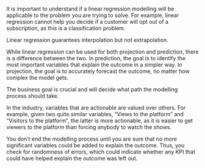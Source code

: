 It is important to understand if a linear regression modelling will be applicable to the problem you are trying to solve. 
For example, linear regression cannot help you decide if a customer will opt out of a subscription, as this is a classification problem.

Linear regression guarantees interpolation but not extrapolation.

While linear regression can be used for both projection and prediction, there is a difference between the two. 
In prediction, the goal is to identify the most important variables that explain the outcome in a simpler way. 
In projection, the goal is to accurately forecast the outcome, no matter how complex the model gets.

The business goal is crucial and will decide what path the modelling process should take.

In the industry, variables that are actionable are valued over others. For example, given two quite similar variables, “Views to the platform” and “Visitors to the platform”, 
the latter is more actionable, as it is easier to get viewers to the platform than forcing anybody to watch the shows.

You don’t end the modelling process until you are sure that no more significant variables could be added to explain the outcome. 
Thus, you check for randomness of errors, which could indicate whether any KPI that could have helped explain the outcome was left out.
